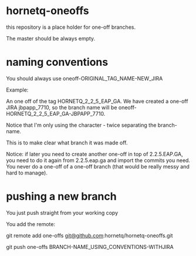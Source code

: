 hornetq-oneoffs
===============

this repository is a place holder for one-off branches. 

The master should be always empty.


naming conventions
==================

You should always use oneoff-ORIGINAL_TAG_NAME-NEW_JIRA


Example:

An one off of the tag HORNETQ_2_2_5_EAP_GA. We have created a one-off JIRA jbpapp_7710, so the branch name will be oneoff-HORNETQ_2_2_5_EAP_GA-JBPAPP_7710.

Notice that I'm only using the character - twice separating the branch-name.

This is to make clear what branch it was made off.



Notice: if later you need to create another one-off in top of 2.2.5.EAP.GA, you need to do it again from 2.2.5.eap.ga and import the commits you need. You never do a one-off of a one-off branch (that would be really messy and hard to manage).




pushing a new branch
====================

You just push straight from your working copy

You add the remote:

git remote add one-offs git@github.com:hornetq/hornetq-oneoffs.git

git push one-offs BRANCH-NAME_USING_CONVENTIONS-WITHJIRA
